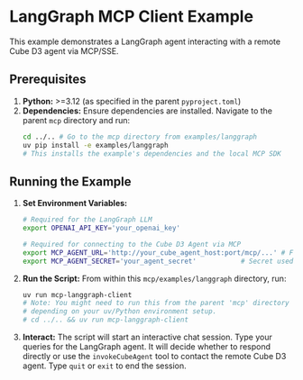 # LangGraph MCP Client Example

This example demonstrates a LangGraph agent interacting with a remote Cube D3 agent via MCP/SSE.

## Prerequisites

1.  **Python:** >=3.12 (as specified in the parent `pyproject.toml`)
2.  **Dependencies:** Ensure dependencies are installed. Navigate to the parent `mcp` directory and run:
    ```bash
    cd ../.. # Go to the mcp directory from examples/langgraph
    uv pip install -e examples/langgraph
    # This installs the example's dependencies and the local MCP SDK
    ```

## Running the Example

1.  **Set Environment Variables:**
    ```bash
    # Required for the LangGraph LLM
    export OPENAI_API_KEY='your_openai_key'

    # Required for connecting to the Cube D3 Agent via MCP
    export MCP_AGENT_URL='http://your_cube_agent_host:port/mcp/...' # Full URL of the MCP SSE endpoint
    export MCP_AGENT_SECRET='your_agent_secret'           # Secret used to generate JWT
    ```

2.  **Run the Script:**
    From within this `mcp/examples/langgraph` directory, run:
    ```bash
    uv run mcp-langgraph-client
    # Note: You might need to run this from the parent 'mcp' directory
    # depending on your uv/Python environment setup.
    # cd ../.. && uv run mcp-langgraph-client
    ```

3.  **Interact:**
    The script will start an interactive chat session. Type your queries for the LangGraph agent. It will decide whether to respond directly or use the `invokeCubeAgent` tool to contact the remote Cube D3 agent.
    Type `quit` or `exit` to end the session. 